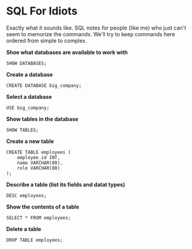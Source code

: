 # SQL For Idiots

Exactly what it sounds like. SQL notes for people (like me) who just can't seem to memorize the commands. We'll try to keep commands here ordered from simple to complex. 

**Shoe what databases are available to work with**

```
SHOW DATABASES;
```

**Create a database**

```
CREATE DATABASE big_company;
```

**Select a database**

```
USE big_company;
```

**Show tables in the database**

```
SHOW TABLES;
```

**Create a new table**

```
CREATE TABLE employees (
    employee_id INT,
    name VARCHAR(80),
    role VARCHAR(80)
);
```

**Describe a table (list its fields and datat types)**

```
DESC employees;
```

**Show the contents of a table**

```
SELECT * FROM employees;
```

**Delete a table**

```
DROP TABLE employees;
```

